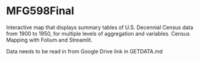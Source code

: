 # MFG598Final
Interactive map that displays summary tables of U.S. Decennial Census data from 1900 to 1950, for multiple levels of aggregation and variables.
Census Mapping with Folium and Streamlit.

Data needs to be read in from Google Drive link in GETDATA.md
